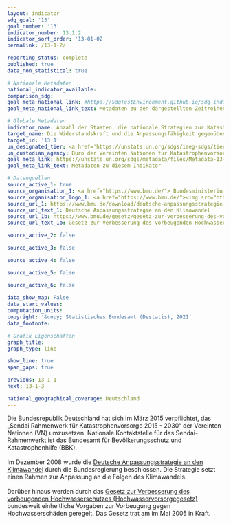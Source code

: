 ```yaml
---
layout: indicator    
sdg_goal: '13'    
goal_number: '13'    
indicator_number: 13.1.2    
indicator_sort_order: '13-01-02'    
permalink: /13-1-2/    

reporting_status: complete    
published: true    
data_non_statistical: true    

# Nationale Metadaten    
national_indicator_available:     
comparison_sdg:     
goal_meta_national_link: #https://SdgTestEnvironment.github.io/sdg-indicators/public/MetaDe/13.1.2.pdf    
goal_meta_national_link_text: Metadaten zu den dargestellten Zeitreihen    

# Globale Metadaten    
indicator_name: Anzahl der Staaten, die nationale Strategien zur Katastrophenvorsorge im Einklang mit dem Sendai-Rahmenwerk für Katastrophenvorsorge 2015–2030 beschließen und umsetzen    
target_name: Die Widerstandskraft und die Anpassungsfähigkeit gegenüber klimabedingten Gefahren und Naturkatastrophen in allen Ländern stärken    
target_id: '13.1'    
un_designated_tier: <a href='https://unstats.un.org/sdgs/iaeg-sdgs/tier-classification/' title='Klicken Sie hier um weitere Informationen zur UN-Tier-Klassifikation zu erhalten.'  target='_blank'>Tier II</a>    
un_custodian_agency: Büro der Vereinten Nationen für Katastrophenvorsorge (UNDRR)    
goal_meta_link: https://unstats.un.org/sdgs/metadata/files/Metadata-13-01-02.pdf    
goal_meta_link_text: Metadaten zu diesem Indikator        

# Datenquellen
source_active_1: true
source_organisation_1: <a href="https://www.bmu.de/"> Bundesministerium für Umwelt, Naturschutz und nukleare Sicherheit (BMU) </a>
source_organisation_logo_1: <a href="https://www.bmu.de/"><img src="https://g205sdgs.github.io/sdg-indicators/public/OrgImgDe/bmu.png" alt="Logo bmu" style="height:60px; width:148px"/></a>
source_url_1: https://www.bmu.de/download/deutsche-anpassungsstrategie-an-den-klimawandel/
source_url_text_1: Deutsche Anpassungsstrategie an den Klimawandel
source_url_1b: https://www.bmu.de/gesetz/gesetz-zur-verbesserung-des-vorbeugenden-hochwasserschutzes/
source_url_text_1b: Gesetz zur Verbesserung des vorbeugenden Hochwasserschutzes in der jeweils gültigen Fassung

source_active_2: false

source_active_3: false

source_active_4: false

source_active_5: false

source_active_6: false
    
data_show_map: False    
data_start_values:     
computation_units:     
copyright: '&copy; Statistisches Bundesamt (Destatis), 2021'    
data_footnote:     

# Grafik Eigenschaften    
graph_title:     
graph_type: line    

show_line: true
span_gaps: true    

previous: 13-1-1    
next: 13-1-3    

national_geographical_coverage: Deutschland    
---
```



Die Bundesrepublik Deutschland hat sich im März 2015 verpflichtet, das „Sendai Rahmenwerk für Katastrophenvorsorge 2015 - 2030“ der Vereinten Nationen (VN) umzusetzen. Nationale Kontaktstelle für das Sendai-Rahmenwerkt ist das Bundesamt für Bevölkerungsschutz und Katastrophenhilfe (BBK).<br><br>
Im Dezember 2008 wurde die <a href="https://www.bmu.de/download/deutsche-anpassungsstrategie-an-den-klimawandel/">Deutsche Anpassungsstrategie an den Klimawandel</a> durch die Bundesregierung beschlossen. Die Strategie setzt einen Rahmen zur Anpassung an die Folgen des Klimawandels.  <br>
<br>
Darüber hinaus werden durch das <a href="https://www.bmu.de/gesetz/gesetz-zur-verbesserung-des-vorbeugenden-hochwasserschutzes/">Gesetz zur Verbesserung des vorbeugenden Hochwasserschutzes (Hochwasservorsorgegesetz)</a> bundesweit einheitliche Vorgaben zur Vorbeugung gegen Hochwasserschäden geregelt. Das Gesetz trat am im Mai 2005 in Kraft.
